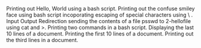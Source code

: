 Printing out Hello, World using a bash script.  Printing out the confuse smiley face using bash script incoporating escaping of special characters using \ .  Input Output Redirection sending the contents of a file psswd to 2-hellofile using cat and >. Printing two commands in a bash script.  Displaying the last 10 lines of a document.  Printing the first 10 lines of a document.  Printing out the third lines in a document.   
